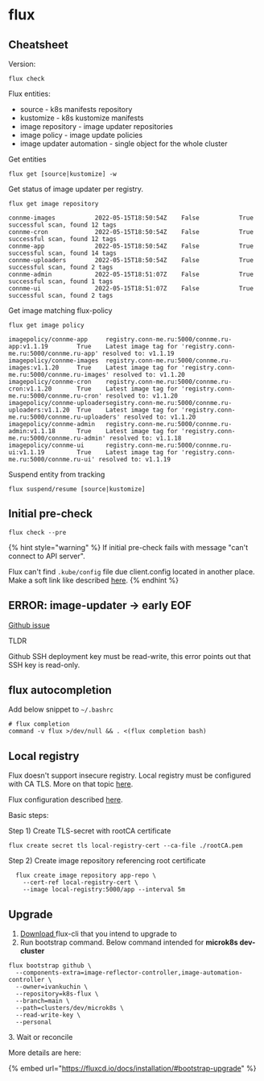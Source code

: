 # flux

## Cheatsheet

Version:

```
flux check
```

Flux entities:

* source - k8s manifests repository
* kustomize - k8s kustomize manifests
* image repository - image updater repositories
* image policy - image update policies
* image updater automation - single object for the whole cluster

Get entities

```
flux get [source|kustomize] -w
```

Get status of image updater per registry.&#x20;

```
flux get image repository

connme-images           2022-05-15T18:50:54Z    False           True    successful scan, found 12 tags
connme-cron             2022-05-15T18:50:54Z    False           True    successful scan, found 12 tags
connme-app              2022-05-15T18:50:54Z    False           True    successful scan, found 14 tags
connme-uploaders        2022-05-15T18:50:54Z    False           True    successful scan, found 2 tags 
connme-admin            2022-05-15T18:51:07Z    False           True    successful scan, found 1 tags 
connme-ui               2022-05-15T18:51:07Z    False           True    successful scan, found 2 tags 
```

Get image matching flux-policy

```
flux get image policy 

imagepolicy/connme-app     registry.conn-me.ru:5000/connme.ru-app:v1.1.19        True    Latest image tag for 'registry.conn-me.ru:5000/connme.ru-app' resolved to: v1.1.19      
imagepolicy/connme-images  registry.conn-me.ru:5000/connme.ru-images:v1.1.20     True    Latest image tag for 'registry.conn-me.ru:5000/connme.ru-images' resolved to: v1.1.20   
imagepolicy/connme-cron    registry.conn-me.ru:5000/connme.ru-cron:v1.1.20       True    Latest image tag for 'registry.conn-me.ru:5000/connme.ru-cron' resolved to: v1.1.20     
imagepolicy/connme-uploadersegistry.conn-me.ru:5000/connme.ru-uploaders:v1.1.20  True    Latest image tag for 'registry.conn-me.ru:5000/connme.ru-uploaders' resolved to: v1.1.20
imagepolicy/connme-admin   registry.conn-me.ru:5000/connme.ru-admin:v1.1.18      True    Latest image tag for 'registry.conn-me.ru:5000/connme.ru-admin' resolved to: v1.1.18    
imagepolicy/connme-ui      registry.conn-me.ru:5000/connme.ru-ui:v1.1.19         True    Latest image tag for 'registry.conn-me.ru:5000/connme.ru-ui' resolved to: v1.1.19       
```

Suspend entity from tracking&#x20;

```
flux suspend/resume [source|kustomize]
```



## Initial pre-check

```
flux check --pre
```

{% hint style="warning" %}
If initial pre-check fails with message "can't connect to API server".&#x20;

Flux can't find `.kube/config` file due client.config located in another place. Make a soft link like described [here](microk8s.md#.kube-config).
{% endhint %}

## ERROR: image-updater -> early EOF

[Github issue](https://github.com/fluxcd/image-automation-controller/issues/315)&#x20;

TLDR

Github SSH deployment key must be read-write, this error points out that SSH key is read-only.

## flux autocompletion

Add below snippet to `~/.bashrc`

```
# flux completion
command -v flux >/dev/null && . <(flux completion bash)
```

## Local registry

Flux doesn't support insecure registry. Local registry must be configured with CA TLS. More on that topic [here](../docker/registry.md#registry-tls-encryption-with-ca).&#x20;

Flux configuration described [here](https://fluxcd.io/docs/cmd/flux\_create\_image\_repository/).

Basic steps:

Step 1) Create TLS-secret with rootCA certificate

```
flux create secret tls local-registry-cert --ca-file ./rootCA.pem
```

Step 2) Create image repository referencing root certificate

```
  flux create image repository app-repo \
    --cert-ref local-registry-cert \
    --image local-registry:5000/app --interval 5m
```

## Upgrade

1. [Download ](https://github.com/fluxcd/flux2/releases)flux-cli that you intend to upgrade to
2. Run bootstrap command. Below command intended for **microk8s dev-cluster**

```
flux bootstrap github \
  --components-extra=image-reflector-controller,image-automation-controller \
  --owner=ivankuchin \
  --repository=k8s-flux \
  --branch=main \
  --path=clusters/dev/microk8s \
  --read-write-key \
  --personal
```

3\. Wait or reconcile

More details are here:

{% embed url="https://fluxcd.io/docs/installation/#bootstrap-upgrade" %}


